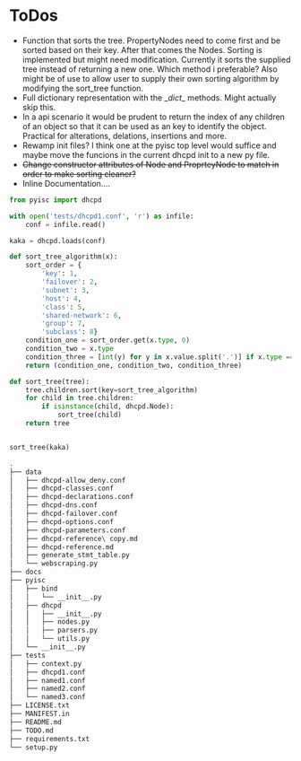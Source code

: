# ToDos

* Function that sorts the tree. PropertyNodes need to come first and be sorted based on their key. After that comes the Nodes. Sorting is implemented but might need modification. Currently it sorts the supplied tree instead of returning a new one. Which method i preferable? Also might be of use to allow user to supply their own sorting algorithm by modifying the sort_tree function.
* Full dictionary representation with the \__dict__ methods. Might actually skip this.
* In a api scenario it would be prudent to return the index of any children of an object so that it can be used as an key to identify the object. Practical for alterations, delations, insertions and more.
* Rewamp init files? I think one at the pyisc top level would suffice and maybe move the funcions in the current dhcpd init to a new py file.
* ~~Change constructor attributes of Node and ProprteyNode to match in order to make sorting cleaner?~~
* Inline Documentation....

```python
from pyisc import dhcpd

with open('tests/dhcpd1.conf', 'r') as infile:
    conf = infile.read()

kaka = dhcpd.loads(conf)

def sort_tree_algorithm(x):
    sort_order = {
        'key': 1,
        'failover': 2,
        'subnet': 3,
        'host': 4,
        'class': 5,
        'shared-network': 6,
        'group': 7,
        'subclass': 8}
    condition_one = sort_order.get(x.type, 0)
    condition_two = x.type
    condition_three = [int(y) for y in x.value.split('.')] if x.type == 'subnet' else x.value
    return (condition_one, condition_two, condition_three)

def sort_tree(tree):
    tree.children.sort(key=sort_tree_algorithm)
    for child in tree.children:
        if isinstance(child, dhcpd.Node):
            sort_tree(child)
    return tree


sort_tree(kaka)
```

```bash
.
├── data
│   ├── dhcpd-allow_deny.conf
│   ├── dhcpd-classes.conf
│   ├── dhcpd-declarations.conf
│   ├── dhcpd-dns.conf
│   ├── dhcpd-failover.conf
│   ├── dhcpd-options.conf
│   ├── dhcpd-parameters.conf
│   ├── dhcpd-reference\ copy.md
│   ├── dhcpd-reference.md
│   ├── generate_stmt_table.py
│   └── webscraping.py
├── docs
├── pyisc
│   ├── bind
│   │   └── __init__.py
│   ├── dhcpd
│   │   ├── __init__.py
│   │   ├── nodes.py
│   │   ├── parsers.py
│   │   └── utils.py
│   └── __init__.py
├── tests
│   ├── context.py
│   ├── dhcpd1.conf
│   ├── named1.conf
│   ├── named2.conf
│   └── named3.conf
├── LICENSE.txt
├── MANIFEST.in
├── README.md
├── TODO.md
├── requirements.txt
└── setup.py
```
